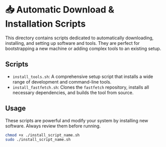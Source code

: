 # 📥 Automatic Download & Installation Scripts

This directory contains scripts dedicated to automatically downloading, installing, and setting up software and tools. They are perfect for bootstrapping a new machine or adding complex tools to an existing setup.

## Scripts

*   `install_tools.sh`: A comprehensive setup script that installs a wide range of development and command-line tools.
*   `install_fastfetch.sh`: Clones the `fastfetch` repository, installs all necessary dependencies, and builds the tool from source.

## Usage

These scripts are powerful and modify your system by installing new software. Always review them before running.

```bash
chmod +x ./install_script_name.sh
sudo ./install_script_name.sh
```
